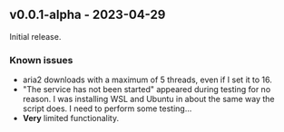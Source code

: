 ## v0.0.1-alpha - 2023-04-29

Initial release.

### Known issues
- aria2 downloads with a maximum of 5 threads, even if I set it to 16.
- "The service has not been started" appeared during testing for no reason. I was installing WSL and Ubuntu in about the same way the script does. I need to perform some testing...
- **Very** limited functionality.
